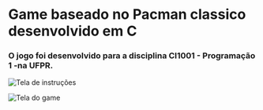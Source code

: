 # Game baseado no Pacman classico desenvolvido em C

### O jogo foi desenvolvido para a disciplina CI1001 - Programação 1 -na UFPR.

![Tela de instruções](https://uploaddeimagens.com.br/images/003/049/637/full/tela-instrucoes.PNG?1611418208)

![Tela do game](https://uploaddeimagens.com.br/images/003/049/638/full/tela-game.PNG?1611418249)
